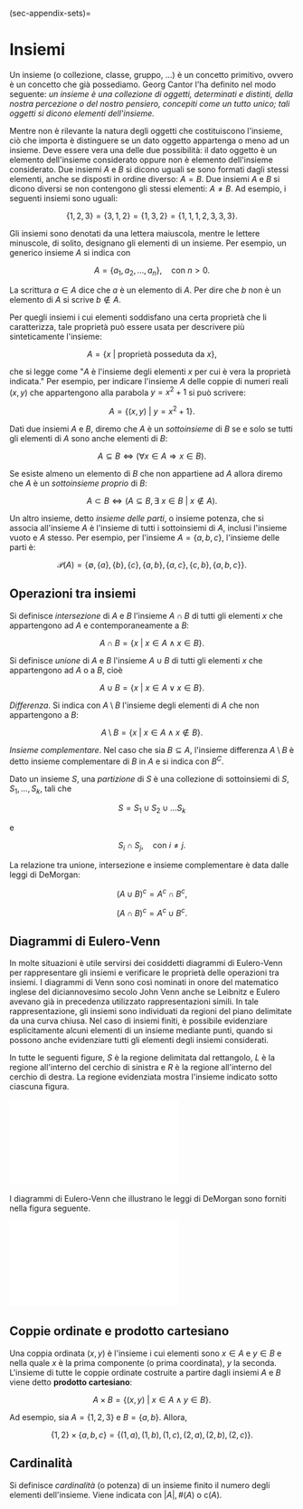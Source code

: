 (sec-appendix-sets)=
# Insiemi 

Un insieme (o collezione, classe, gruppo, ...) è un concetto primitivo, ovvero è un concetto che già possediamo. Georg Cantor l'ha definito nel modo seguente: *un insieme è una collezione di oggetti, determinati e distinti, della nostra percezione o del nostro pensiero, concepiti come un tutto unico; tali oggetti si dicono elementi dell'insieme.*

Mentre non è rilevante la natura degli oggetti che costituiscono l'insieme, ciò che importa è distinguere se un dato oggetto appartenga o meno ad un insieme. Deve essere vera una delle due possibilità: il dato oggetto è un elemento dell'insieme considerato oppure non è elemento dell'insieme considerato. Due insiemi $A$ e $B$ si dicono uguali se sono formati dagli stessi elementi, anche se disposti in ordine diverso: $A=B$. Due insiemi $A$ e $B$ si dicono diversi se non contengono gli stessi elementi: $A \neq B$. Ad esempio, i seguenti insiemi sono uguali:

$$
\{1, 2, 3\} = \{3, 1, 2\} = \{1, 3, 2\}= \{1, 1, 1, 2, 3, 3, 3\}.
$$

Gli insiemi sono denotati da una lettera maiuscola, mentre le lettere minuscole, di solito, designano gli elementi di un insieme. Per esempio, un generico insieme $A$ si indica con

$$
A = \{a_1, a_2, \dots, a_n\}, \quad \text{con~} n > 0.
$$

La scrittura $a \in A$ dice che $a$ è un elemento di $A$. Per dire che $b$ non è un elemento di $A$ si scrive $b \notin A.$

Per quegli insiemi i cui elementi soddisfano una certa proprietà che li caratterizza, tale proprietà può essere usata per descrivere più sinteticamente l'insieme:

$$
A = \{x ~\vert~ \text{proprietà posseduta da~} x\},
$$

che si legge come "$A$ è l'insieme degli elementi $x$ per cui è vera la proprietà indicata." Per esempio, per indicare l'insieme $A$ delle coppie di numeri reali $(x,y)$ che appartengono alla parabola $y = x^2 + 1$ si può scrivere:

$$
A = \{(x,y) ~\vert~ y = x^2 + 1\}.
$$

Dati due insiemi $A$ e $B$, diremo che $A$ è un *sottoinsieme* di $B$ se e solo se tutti gli elementi di $A$ sono anche elementi di $B$:

$$
A \subseteq B \iff (\forall x \in A \Rightarrow x \in B).
$$

Se esiste almeno un elemento di $B$ che non appartiene ad $A$ allora diremo che $A$ è un *sottoinsieme proprio* di $B$:

$$
A \subset B \iff (A \subseteq B, \exists~ x \in B ~\vert~ x \notin A).
$$

Un altro insieme, detto *insieme delle parti*, o insieme potenza, che si associa all'insieme $A$ è l'insieme di tutti i sottoinsiemi di $A$, inclusi l'insieme vuoto e $A$ stesso. Per esempio, per l'insieme $A = \{a, b, c\}$, l'insieme delle parti è:

$$
\mathcal{P}(A) = \{
\emptyset, \{a\}, \{b\}, \{c\},
 \{a, b\}, \{a, c\}, \{c, b\},
 \{a, b, c\}
\}.
$$

## Operazioni tra insiemi

Si definisce *intersezione* di $A$ e $B$ l'insieme $A \cap B$ di tutti gli elementi $x$ che appartengono ad $A$ e contemporaneamente a $B$:

$$
A \cap B = \{x ~\vert~ x \in A \land x \in B\}.
$$

Si definisce *unione* di $A$ e $B$ l'insieme $A \cup B$ di tutti gli elementi $x$ che appartengono ad $A$ o a $B$, cioè

$$
A \cup B = \{x ~\vert~ x \in A \lor x \in B\}.
$$

*Differenza*. Si indica con $A \setminus B$ l'insieme degli elementi di $A$ che non appartengono a $B$:

$$
A \setminus B = \{x ~\vert~ x \in A \land x \notin B\}.
$$

*Insieme complementare*. Nel caso che sia $B \subseteq A$, l'insieme differenza $A \setminus B$ è detto insieme complementare di $B$ in $A$ e si indica con $B^C$.

Dato un insieme $S$, una *partizione* di $S$ è una collezione di sottoinsiemi di $S$, $S_1, \dots, S_k$, tali che

$$
S = S_1 \cup S_2 \cup \dots S_k
$$

e

$$
S_i \cap S_j, \quad \text{con~} i \neq j.
$$

La relazione tra unione, intersezione e insieme complementare è data dalle leggi di DeMorgan:

$$
(A \cup B)^c = A^c \cap B^c,
$$ 

$$
(A \cap B)^c = A^c \cup B^c.
$$

## Diagrammi di Eulero-Venn

In molte situazioni è utile servirsi dei cosiddetti diagrammi di Eulero-Venn per rappresentare gli insiemi e verificare le proprietà delle operazioni tra insiemi. I diagrammi di Venn sono così nominati in onore del matematico inglese del diciannovesimo secolo John Venn anche se Leibnitz e Eulero avevano già in precedenza utilizzato rappresentazioni simili. In tale rappresentazione, gli insiemi sono individuati da regioni del piano delimitate da una curva chiusa. Nel caso di insiemi finiti, è possibile evidenziare esplicitamente alcuni elementi di un insieme mediante punti, quando si possono anche evidenziare tutti gli elementi degli insiemi considerati.

In tutte le seguenti figure, $S$ è la regione delimitata dal rettangolo, $L$ è la regione all'interno del cerchio di sinistra e $R$ è la regione all'interno del cerchio di destra. La regione evidenziata mostra l'insieme indicato sotto ciascuna figura.

![](images/sets-venn-diagrams.pdf)

I diagrammi di Eulero-Venn che illustrano le leggi di DeMorgan sono forniti nella figura seguente.

![](images/demorgan.pdf)

## Coppie ordinate e prodotto cartesiano

Una coppia ordinata $(x,y)$ è l'insieme i cui elementi sono $x \in A$ e $y \in B$ e nella quale $x$ è la prima componente (o prima coordinata), $y$ la seconda. L'insieme di tutte le coppie ordinate costruite a partire dagli insiemi $A$ e $B$ viene detto **prodotto cartesiano**:

$$
A \times B = \{(x, y) ~\vert~ x \in A \land y \in B\}.
$$

Ad esempio, sia $A = \{1, 2, 3\}$ e $B = \{a, b\}$. Allora,

$$
\{1, 2\} \times \{a, b, c\} = \{(1, a), (1, b), (1, c), (2, a), (2, b), (2, c)\}.
$$

## Cardinalità

Si definisce *cardinalità* (o potenza) di un insieme finito il numero degli elementi dell'insieme. Viene indicata con $\vert A\vert, \#(A)$ o $\text{c}(A)$.
